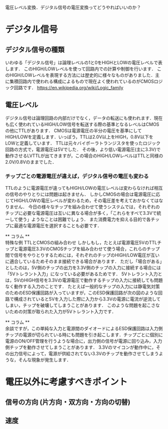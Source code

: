 電圧レベル変換．デジタル信号の電圧変換ってどうやればいいのか？

# デジタル信号
## デジタル信号の種類

いわゆる「デジタル信号」は論理レベルの1と0をHIGHとLOWの電圧レベルで表します．
このHIGH/LOWレベルを使って回路内での計算や制御を行います．
このHIGH/LOWレベルを表現する方法には歴史的に様々なものがありました．主に集積回路内で使われる構成によるもので現在よく使われているのがCMOSロジック回路です．
https://en.wikipedia.org/wiki/Logic_family

## 電圧レベル

デジタル信号は論理回路の内部だけでなく，データの転送にも使われます．現在も広く使われているHIGH/LOW信号を転送する際の基準となるレベルはCMOSの他にTTLがあります．
CMOSは電源電圧の半分の電圧を基準にしてHIGH/LOWを定義します．いっぽう，TTLは2.0V以上をHIGH，0.8V以下をLOWと定義しています．
TTLは元々バイポーラトランジスタを使ったロジック回路の方式で，電源電圧は5Vでした．
その後，より低い電源電圧(主に3.3V)で動作させるLVTTLが出てきますが，この場合のHIGH/LOWレベルはTTLと同様の2.0V/0.8Vのままでした．

### チップごとの電源電圧が違えば，デジタル信号の電圧も変わる

TTLのように電源電圧が違ってもHIGH/LOWの電圧レベルは変わらなければ相互の信号のやりとりには問題は起きません．
しかしCMOSの場合は電源電圧に応じてHIGH/LOWの電圧レベルが変わるため，その電圧差を考えておかなくてはなりません．
今日の様々なチップを組み合わせて使うシステムでは，それぞれのチップに必要な電源電圧は互いに異なる場合が多く，「これらをすべて3.3Vで統一して使う」ようなことは困難でしょう．
また消費電力を抑える目的で各チップに最適な電源電圧を選択することも必要です．


** コラム **  
 特殊な例 TTLとCMOSの組み合わせ
しかしもし，たとえば電源電圧5VのTTLチップと電源電圧3.3VのCMOSチップを組み合わせて使う場合，これらのチップ間で信号をやりとりするためには，それぞれのチップのHIGH/LOW電圧が互いに適合しているためそのまま接続できる場合があります．
ただし「場合がある」としたのは，5V側のチップの出力を3.3V側のチップの入力に接続する場合には「5Vトレラント入力」になっている必要があるためです．
5Vトレラント入力とは，5VのHIGH信号を3.3Vの電源電圧で動作するチップの入力に接続しても問題なく動作する入力のことです．
たとえば一般的なチップの入力には静電気対策のためのESD保護回路が入っていますが，このESD保護回路が次の図のような回路で構成されていると5Vを入力した際に入力から3.3Vの電源に電流が逆流してしまい，チップを破壊してしまうことがあります．
このような問題を起こさないための対策が取られた入力が5Vトレラント入力です．

** コラム **  
余談ですが，この単純な入力と電源間のダイオードによるESD保護回路は入力側チップの電源が切られている時にも問題を引き起こします．チップごとに個別に電源のON/OFF管理を行うような場合に，出力側の信号が電源に回り込み，入力側チップを動作させてしまうことがあります．
3.3Vのマイコンが動作中に，その出力信号によって，電源が供給されてない3.3Vのチップを動作させてしまうような，そんな現象が発生します．


# 電圧以外に考慮すべきポイント

## 信号の方向 (片方向・双方向・方向の切替)
## 速度

